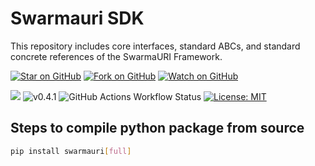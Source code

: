 # Swarmauri SDK
This repository includes core interfaces, standard ABCs, and standard concrete references of the SwarmaURI Framework.

[![Star on GitHub](https://img.shields.io/github/stars/swarmauri/swarmauri-sdk?style=social)](https://github.com/swarmauri/swarmauri-sdk/stargazers) [![Fork on GitHub](https://img.shields.io/github/forks/swarmauri/swarmauri-sdk?style=social)](https://github.com/swarmauri/swarmauri-sdk/network/members) [![Watch on GitHub](https://img.shields.io/github/watchers/swarmauri/swarmauri-sdk?style=social)](https://github.com/swarmauri/swarmauri-sdk/watchers)


![](https://hits.seeyoufarm.com/api/count/incr/badge.svg?url=https://github.com/swarmauri/swarmauri-sdk&count_bg=%2379C83D&title_bg=%23555555&icon=&icon_color=%23E7E7E7&title=hits&edge_flat=false) ![v0.4.1](https://img.shields.io/badge/Version-v0.4.1-yellow) ![GitHub Actions Workflow Status](https://img.shields.io/github/actions/workflow/status/swarmauri/swarmauri-sdk/staging.yml) [![License: MIT](https://img.shields.io/badge/License-Apache-yellow.svg)]([https://github.com/swarmauri/swarmauri-sdk/LICENSE](https://github.com/swarmauri/swarmauri-sdk?tab=Apache-2.0-1-ov-file#readme)) 


## Steps to compile python package from source
```bash
pip install swarmauri[full]
```
